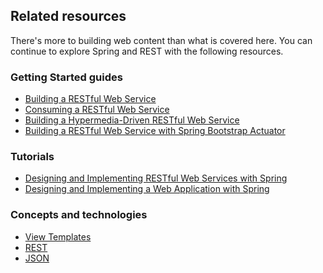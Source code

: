 ## Related resources

There's more to building web content than what is covered here. You can continue to explore Spring and REST with the following resources.

### Getting Started guides

* [Building a RESTful Web Service][gs-rest-service]
* [Consuming a RESTful Web Service][gs-consuming-rest]
* [Building a Hypermedia-Driven RESTful Web Service][gs-rest-hateoas]
* [Building a RESTful Web Service with Spring Bootstrap Actuator][gs-actuator-service]

[gs-rest-service]: /guides/gs/rest-service/
[gs-consuming-rest]: /guides/gs/consuming-rest/
[gs-rest-hateoas]: /guides/gs/rest-hateoas/
[gs-actuator-service]: /guides/gs/actuator-service/

### Tutorials

* [Designing and Implementing RESTful Web Services with Spring][tut-rest]
* [Designing and Implementing a Web Application with Spring][tut-web]

[tut-rest]: /guides/tutorials/rest
[tut-web]: /guides/tutorials/web

### Concepts and technologies

* [View Templates][u-view-templates]
* [REST][u-rest]
* [JSON][u-json]

[u-view-templates]: /understanding/view-templates
[u-rest]: /understanding/REST
[u-json]: /understanding/JSON
 
